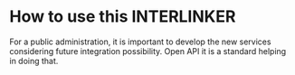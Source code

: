 # How to use this INTERLINKER
For a public administration, it is important to develop the new services considering future integration possibility. Open API it is a standard helping in doing that. 